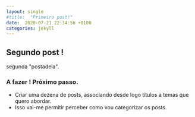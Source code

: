 ```yaml
---
layout: single
#title:  "Primeiro post!"
date:  2020-07-21 22:34:56 +0100
categories: jekyll
---
```


## Segundo post !

segunda "postadela".

### A fazer ! Próximo passo.
- Criar uma dezena de posts, associando desde logo títulos a temas que quero abordar.
- Isso vai-me permitir perceber como vou categorizar os posts.

